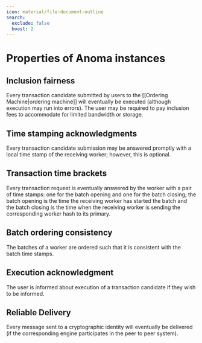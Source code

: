 ```yaml
---
icon: material/file-document-outline
search:
  exclude: false
  boost: 2
---
```


# Properties of Anoma instances

## Inclusion fairness

Every transaction candidate submitted by users
to the [[Ordering Machine|ordering machine]]
will eventually be executed (although execution may run into errors).
The user may be required to pay inclusion fees
to accommodate for limited bandwidth or storage.

<!--
☝️ this is for v1 !!!
In v2,
we are going to have some relativized claims
-->

## Time stamping acknowledgments

Every transaction candidate submission may be answered promptly
with a local time stamp of the receiving worker;
however, this is optional.

## Transaction time brackets

Every transaction request is eventually answered by the worker
with a pair of time stamps:
one for the batch opening and one for the batch closing;
the batch opening is the time the receiving worker has started the batch
and
the batch closing is the time when the receiving worker is sending
the corresponding worker hash to its primary.

<!-- in v2, this will be more complicated -->

## Batch ordering consistency

The batches of a worker are ordered such
that it is consistent with the batch time stamps.

## Execution acknowledgment

The user is informed about execution of a transaction candidate
if they wish to be informed.

<!--
## Execution IO

<<The executor engines send themselves the new values of the key-value store.>>
-->

## Reliable Delivery

Every message sent to a cryptographic identity will
eventually be delivered
(if the corresponding engine participates in the peer to peer system).
